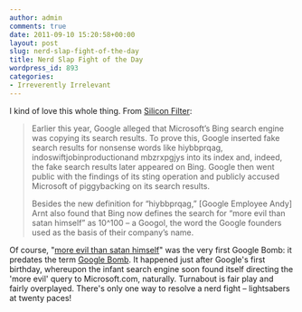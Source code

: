 ```yaml
---
author: admin
comments: true
date: 2011-09-10 15:20:58+00:00
layout: post
slug: nerd-slap-fight-of-the-day
title: Nerd Slap Fight of the Day
wordpress_id: 893
categories:
- Irreverently Irrelevant
---
```


I kind of love this whole thing. From [Silicon Filter](http://siliconfilter.com/bing-whats-more-evil-than-satan-himself-10100/):

> Earlier this year, Google alleged that Microsoft’s Bing search engine was copying its search results. To prove this, Google inserted fake search results for nonsense words like hiybbprqag, indoswiftjobinproductionand mbzrxpgjys into its index and, indeed, the fake search results later appeared on Bing. Google then went public with the findings of its sting operation and publicly accused Microsoft of piggybacking on its search results.
>
> Besides the new definition for “hiybbprqag,” [Google Employee Andy] Arnt also found that Bing now defines the search for “more evil than satan himself” as 10^100 – a Googol, the word the Google founders used as the basis of their company’s name.

Of course, "[more evil than satan himself](http://articles.cnn.com/1999-11-15/tech/9911_15_search.engine.ms.idg_1_google-search-search-queries-search-engine?_s=PM:TECH)" was the very first Google Bomb: it predates the term [Google Bomb](http://en.wikipedia.org/wiki/Google_bomb). It happened just after Google's first birthday, whereupon the infant search engine soon found itself directing the 'more evil' query to Microsoft.com, naturally. Turnabout is fair play and fairly overplayed. There's only one way to resolve a nerd fight – lightsabers at twenty paces!
